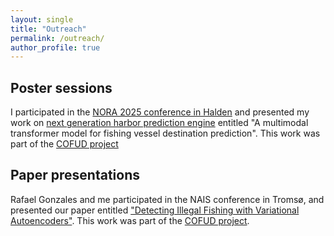 ```yaml
---
layout: single
title: "Outreach"
permalink: /outreach/
author_profile: true
---
```


## Poster sessions

I participated in the [NORA 2025 conference in Halden](
https://www.nora.ai/nora-conferences/annual-conference-2025) and presented my work on [next generation harbor prediction engine](https://drive.google.com/file/d/18I4ZorglJ2OYmAoZCukEhf8sN6Dl8shx/view?usp=sharing) entitled "A multimodal transformer model for fishing vessel destination prediction". This work was part of the [COFUD project](https://en.uit.no/project/cofud)

## Paper presentations

Rafael Gonzales and me participated in the NAIS conference in Tromsø, and presented our paper entitled ["Detecting Illegal Fishing with Variational Autoencoders"](https://drive.google.com/file/d/11pGX_F-JoxIUU6VEtstD88f7c1XHSNus/view?usp=drive_link). This work was part of the [COFUD project](https://en.uit.no/project/cofud).

 